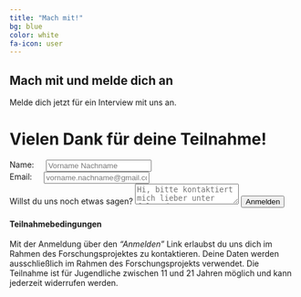 ```yaml
---
title: "Mach mit!"
bg: blue
color: white
fa-icon: user
---
```


## Mach mit und melde dich an

<div class="container center">
<p>
    Melde dich jetzt für ein Interview mit uns an.
</p>
</div>

<div class="container">
    <h1 id="signupsuccess">Vielen Dank für deine Teilnahme!</h1>
    <form id="signup" target="_blank" action="https://formsubmit.co/3c6ea96846d936d717eeca43bb0bfe0e" method="POST">
        <div class="six columns">
            <label for="name">Name:</label>
            <input id="name" class="u-full-width" type="text" name="name" placeholder="Vorname Nachname" required>
        </div>
        <div class="six columns">
            <label for="email">Email:</label>
            <input id="email" class="u-full-width" type="email" name="email" placeholder="vorname.nachname@gmail.com" required>
        </div>
        <label for="message">Willst du uns noch etwas sagen?</label>
        <textarea id="message" class="u-full-width" name="message" placeholder="Hi, bitte kontaktiert mich lieber unter folgender Telefonnummer..." ></textarea>
        <input id="signupbutton" class="button-primary u-full-width" type="submit" value="Anmelden">
        <input type="text" name="_honey" style="display:none">
        <input type="hidden" name="_subject" value="[Mitmachen]">
        <input type="hidden" name="_template" value="table">
    </form>
    <div id="signuperror" class="container center"></div>
</div>

#### Teilnahmebedingungen

Mit der Anmeldung über den _“Anmelden”_ Link erlaubst du uns dich im Rahmen des Forschungsprojektes zu kontaktieren. Deine Daten werden ausschließlich im Rahmen des Forschungsprojekts verwendet.
Die Teilnahme ist für Jugendliche zwischen 11 und 21 Jahren möglich und kann jederzeit widerrufen werden.
